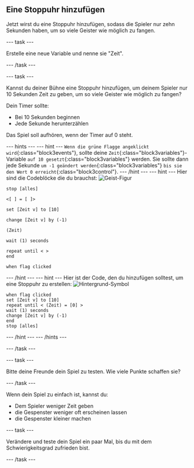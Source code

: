 ## Eine Stoppuhr hinzufügen

Jetzt wirst du eine Stoppuhr hinzufügen, sodass die Spieler nur zehn Sekunden haben, um so viele Geister wie möglich zu fangen.

--- task ---

Erstelle eine neue Variable und nenne sie "Zeit".

--- /task ---

--- task ---

Kannst du deiner Bühne eine Stoppuhr hinzufügen, um deinem Spieler nur 10 Sekunden Zeit zu geben, um so viele Geister wie möglich zu fangen?

Dein Timer sollte:

+ Bei 10 Sekunden beginnen
+ Jede Sekunde herunterzählen

Das Spiel soll aufhören, wenn der Timer auf 0 steht.

--- hints ---
 --- hint --- `Wenn die grüne Flagge angeklickt wird`{:class="block3events"}, sollte deine `Zeit`{:class="block3variables"}-Variable `auf 10 gesetzt`{:class="block3variables"} werden. Sie sollte dann jede Sekunde `um -1 geändert werden`{:class="block3variables"} `bis sie den Wert 0 erreicht`{:class="block3control"}.
--- /hint ---
 --- hint --- Hier sind die Codeblöcke die du brauchst: ![Geist-Figur](images/ghost-backdrop.png)

```blocks3
stop [alles]

<[ ] = [ ]>

set [Zeit v] to [10]

change [Zeit v] by (-1)

(Zeit)

wait (1) seconds

repeat until < >
end

when flag clicked
```

--- /hint --- --- hint --- Hier ist der Code, den du hinzufügen solltest, um eine Stoppuhr zu erstellen: ![Hintergrund-Symbol](images/ghost-backdrop.png)

```blocks3
when flag clicked
set [Zeit v] to [10]
repeat until < (Zeit) = [0] >
wait (1) seconds
change [Zeit v] by (-1)
end
stop [alles]
```

--- /hint --- --- /hints ---

--- /task ---

--- task ---

Bitte deine Freunde dein Spiel zu testen. Wie viele Punkte schaffen sie?

--- /task ---

Wenn dein Spiel zu einfach ist, kannst du:

+ Dem Spieler weniger Zeit geben
+ die Gespenster weniger oft erscheinen lassen
+ die Gespenster kleiner machen

--- task ---

Verändere und teste dein Spiel ein paar Mal, bis du mit dem Schwierigkeitsgrad zufrieden bist.

--- /task ---
